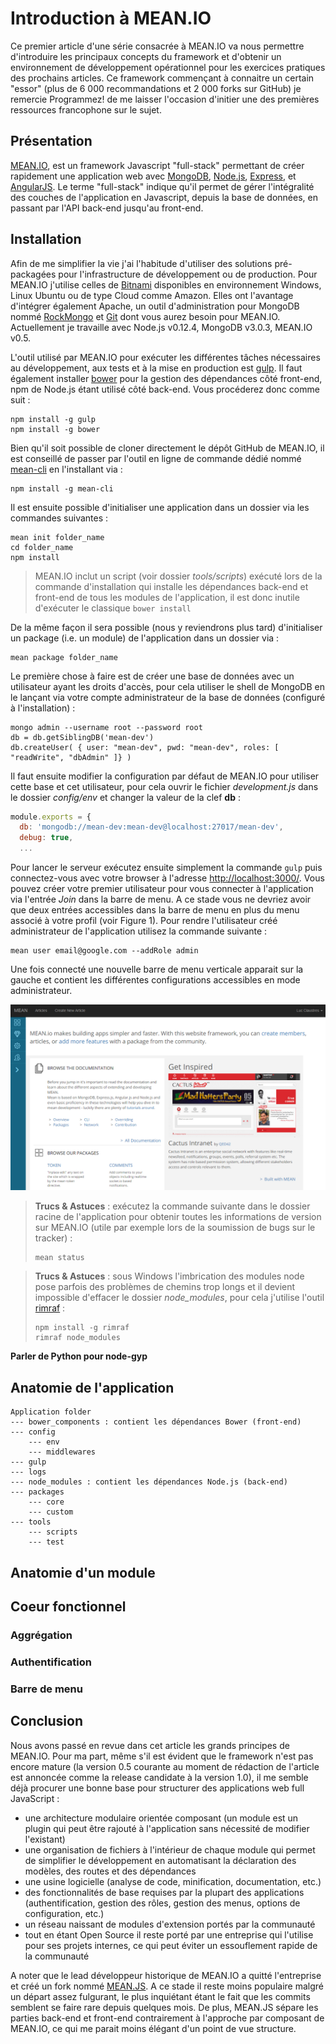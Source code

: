 # Introduction à MEAN.IO

Ce premier article d'une série consacrée à MEAN.IO va nous permettre d'introduire les principaux concepts du framework et d'obtenir un environnement de développement opérationnel pour les exercices pratiques des prochains articles. Ce framework commençant à connaitre un certain "essor" (plus de 6 000 recommandations et 2 000 forks sur GitHub) je remercie Programmez! de me laisser l'occasion d'initier une des premières ressources francophone sur le sujet. 

## Présentation

[MEAN.IO](http://mean.io/), est un framework Javascript "full-stack" permettant de créer rapidement une application web avec [MongoDB](http://www.mongodb.org/), [Node.js](http://www.nodejs.org/), [Express](http://expressjs.com/), et [AngularJS](http://angularjs.org/). Le terme "full-stack" indique qu'il permet de gérer l'intégralité des couches de l'application en Javascript, depuis la base de données, en passant par l'API back-end jusqu'au front-end.

## Installation

Afin de me simplifier la vie j'ai l'habitude d'utiliser des solutions pré-packagées pour l'infrastructure de développement ou de production. Pour MEAN.IO j'utilise celles de [Bitnami](https://bitnami.com/stack/mean) disponibles en environnement Windows, Linux Ubuntu ou de type Cloud comme Amazon. Elles ont l'avantage d'intégrer également Apache, un outil d'administration pour MongoDB nommé [RockMongo](https://github.com/iwind/rockmongo) et [Git](http://git-scm.com/download/) dont vous aurez besoin pour MEAN.IO. Actuellement je travaille avec Node.js v0.12.4, MongoDB v3.0.3, MEAN.IO v0.5.

L'outil utilisé par MEAN.IO pour exécuter les différentes tâches nécessaires au développement, aux tests et à la mise en production est [gulp](http://gulpjs.com/). Il faut également installer [bower](http://bower.io/) pour la gestion des dépendances côté front-end, npm de Node.js étant utilisé côté back-end. Vous procéderez donc comme suit : 
```
npm install -g gulp
npm install -g bower 
```

Bien qu'il soit possible de cloner directement le dépôt GitHub de MEAN.IO, il est conseillé de passer par l'outil en ligne de commande dédié nommé [mean-cli](https://www.npmjs.com/package/mean-cli) en l'installant via :
```
npm install -g mean-cli
```
Il est ensuite possible d'initialiser une application dans un dossier via les commandes suivantes :
```
mean init folder_name
cd folder_name
npm install
```

> MEAN.IO inclut un script (voir dossier *tools/scripts*) exécuté lors de la commande d'installation qui installe les dépendances back-end et front-end de tous les modules de l'application, il est donc inutile d'exécuter le classique `bower install`

De la même façon il sera possible (nous y reviendrons plus tard) d'initialiser un package (i.e. un module) de l'application dans un dossier via :
```
mean package folder_name
```

Le première chose à faire est de créer une base de données avec un utilisateur ayant les droits d'accès, pour cela utiliser le shell de MongoDB en le lançant via votre compte administrateur de la base de données (configuré à l'installation) :
```
mongo admin --username root --password root
db = db.getSiblingDB('mean-dev')
db.createUser( { user: "mean-dev", pwd: "mean-dev", roles: [ "readWrite", "dbAdmin" ]} )
```
Il faut ensuite modifier la configuration par défaut de MEAN.IO pour utiliser cette base et cet utilisateur, pour cela ouvrir le fichier *development.js* dans le dossier *config/env* et changer la valeur de la clef **db** :
```javascript
module.exports = {
  db: 'mongodb://mean-dev:mean-dev@localhost:27017/mean-dev',
  debug: true,
  ...
```
Pour lancer le serveur exécutez ensuite simplement la commande `gulp` puis connectez-vous avec votre browser à l'adresse [http://localhost:3000/](http://localhost:3000/). Vous pouvez créer votre premier utilisateur pour vous connecter à l'application via l'entrée *Join* dans la barre de menu. A ce stade vous ne devriez avoir que deux entrées accessibles dans la barre de menu en plus du menu associé à votre profil (voir Figure 1). Pour rendre l'utilisateur créé administrateur de l'application utilisez la commande suivante :
```
mean user email@google.com --addRole admin
```
Une fois connecté une nouvelle barre de menu verticale apparait sur la gauche et contient les différentes configurations accessibles en mode administrateur.

![Figure 1](Figure1.png "Figure 1 : page d'accueil de l'application MEAN.IO par défaut une fois loggué (en mode non administrateur le menu vertical sur la gauche n'est pas apparent)")

> **Trucs & Astuces** : exécutez la commande suivante dans le dossier racine de l'application pour obtenir toutes les informations de version sur MEAN.IO (utile par exemple lors de la soumission de bugs sur le tracker) :
> ```
> mean status
> ```

> **Trucs & Astuces** : sous Windows l'imbrication des modules node pose parfois des problèmes de chemins trop longs et il devient impossible d'effacer le dossier *node_modules*, pour cela j'utilise l'outil [rimraf](https://github.com/isaacs/rimraf) :
> ```
> npm install -g rimraf
> rimraf node_modules
> ```

**Parler de Python pour node-gyp**

## Anatomie de l'application

```
Application folder
--- bower_components : contient les dépendances Bower (front-end)
--- config
    --- env
    --- middlewares
--- gulp
--- logs
--- node_modules : contient les dépendances Node.js (back-end)
--- packages
    --- core
    --- custom
--- tools
    --- scripts
    --- test
```

## Anatomie d'un module

## Coeur fonctionnel

### Aggrégation

### Authentification

### Barre de menu

## Conclusion

Nous avons passé en revue dans cet article les grands principes de MEAN.IO. Pour ma part, même s'il est évident que le framework n'est pas encore mature (la version 0.5 courante au moment de rédaction de l'article est annoncée comme la release candidate à la version 1.0), il me semble déjà procurer une bonne base pour structurer des applications web full JavaScript :

 - une architecture modulaire orientée composant (un module est un plugin qui peut être rajouté à l'application sans nécessité de modifier l'existant)
 - une organisation de fichiers à l'intérieur de chaque module qui permet de simplifier le développement en automatisant la déclaration des modèles, des routes et des dépendances
 - une usine logicielle (analyse de code, minification, documentation, etc.)
 - des fonctionnalités de base requises par la plupart des applications (authentification, gestion des rôles, gestion des menus, options de configuration, etc.)
 - un réseau naissant de modules d'extension portés par la communauté
 - tout en étant Open Source il reste porté par une entreprise qui l'utilise pour ses projets internes, ce qui peut éviter un essouflement rapide de la communauté

A noter que le lead développeur historique de MEAN.IO a quitté l'entreprise et créé un fork nommé [MEAN.JS](http://meanjs.org/). A ce stade il reste moins populaire malgré un départ assez fulgurant, le plus inquiétant étant le fait que les commits semblent se faire rare depuis quelques mois. De plus, MEAN.JS sépare les parties back-end et front-end contrairement à l'approche par composant de MEAN.IO, ce qui me parait moins élégant d'un point de vue structure.
